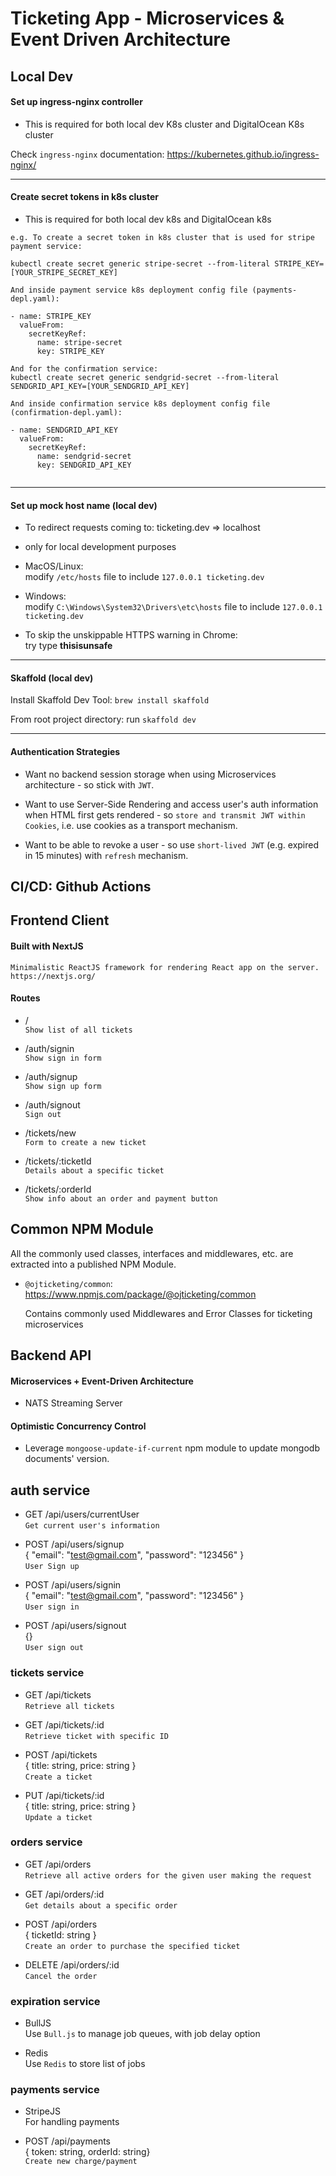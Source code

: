 # Ticketing App - Microservices & Event Driven Architecture

## Local Dev

#### Set up ingress-nginx controller  

- This is required for both local dev K8s cluster and DigitalOcean K8s cluster

Check `ingress-nginx` documentation: https://kubernetes.github.io/ingress-nginx/

---

#### Create secret tokens in k8s cluster

- This is required for both local dev k8s and DigitalOcean k8s   

```
e.g. To create a secret token in k8s cluster that is used for stripe payment service:

kubectl create secret generic stripe-secret --from-literal STRIPE_KEY=[YOUR_STRIPE_SECRET_KEY]

And inside payment service k8s deployment config file (payments-depl.yaml):

- name: STRIPE_KEY
  valueFrom:
    secretKeyRef:
      name: stripe-secret
      key: STRIPE_KEY
      
And for the confirmation service: 
kubectl create secret generic sendgrid-secret --from-literal SENDGRID_API_KEY=[YOUR_SENDGRID_API_KEY]

And inside confirmation service k8s deployment config file (confirmation-depl.yaml):

- name: SENDGRID_API_KEY
  valueFrom:
    secretKeyRef:
      name: sendgrid-secret
      key: SENDGRID_API_KEY
      
```

---

#### Set up mock host name (local dev)

  - To redirect requests coming to: ticketing.dev => localhost      
  - only for local development purposes

  - MacOS/Linux:  
  modify `/etc/hosts` file to include `127.0.0.1 ticketing.dev`

  - Windows:  
  modify `C:\Windows\System32\Drivers\etc\hosts` file to include `127.0.0.1 ticketing.dev`

  - To skip the unskippable HTTPS warning in Chrome:    
  try type **thisisunsafe**

---

#### Skaffold (local dev)

Install Skaffold Dev Tool: `brew install skaffold`

From root project directory: run `skaffold dev`

---

#### Authentication Strategies

- Want no backend session storage when using Microservices architecture - so stick with `JWT`.

- Want to use Server-Side Rendering and access user's auth information when HTML first gets rendered - so `store and transmit JWT within Cookies`, i.e. use cookies as a transport mechanism.

- Want to be able to revoke a user - so use `short-lived JWT` (e.g. expired in 15 minutes) with `refresh` mechanism.


## CI/CD: Github Actions


## Frontend Client

#### Built with NextJS    

  `Minimalistic ReactJS framework for rendering React app on the server. https://nextjs.org/`
#### Routes  

- /   
  `Show list of all tickets`

- /auth/signin    
  `Show sign in form`

- /auth/signup    
  `Show sign up form`

- /auth/signout   
  `Sign out`    

- /tickets/new    
  `Form to create a new ticket`

- /tickets/:ticketId    
  `Details about a specific ticket`

- /tickets/:orderId   
  `Show info about an order and payment button`




## Common NPM Module

All the commonly used classes, interfaces and middlewares, etc. are extracted into a published NPM Module.    

- `@ojticketing/common`: https://www.npmjs.com/package/@ojticketing/common    

  Contains commonly used Middlewares and Error Classes for ticketing microservices   





## Backend API

#### Microservices + Event-Driven Architecture 

- NATS Streaming Server

#### Optimistic Concurrency Control

- Leverage `mongoose-update-if-current` npm module to update mongodb documents' version.


## auth service

- GET /api/users/currentUser  
  `Get current user's information`
>
- POST /api/users/signup  
{ "email": "test@gmail.com", "password": "123456" }   
`User Sign up`
>
- POST /api/users/signin    
{ "email": "test@gmail.com", "password": "123456" }   
`User sign in`
>
- POST /api/users/signout   
{}    
`User sign out`


### tickets service

- GET /api/tickets  
 `Retrieve all tickets`
>
- GET /api/tickets/:id    
 `Retrieve ticket with specific ID`
>
- POST /api/tickets   
 { title: string, price: string }   
 `Create a ticket`
>
- PUT /api/tickets/:id    
  { title: string, price: string }    
  `Update a ticket`


### orders service

- GET /api/orders   
 `Retrieve all active orders for the given user making the request`
>
- GET /api/orders/:id   
 `Get details about a specific order`
>
- POST /api/orders    
  { ticketId: string }    
  `Create an order to purchase the specified ticket`
>
- DELETE /api/orders/:id    
  `Cancel the order`


### expiration service

- BullJS    
  Use `Bull.js` to manage job queues, with job delay option

- Redis   
  Use `Redis` to store list of jobs
 

### payments service

- StripeJS     
  For handling payments

- POST /api/payments   
  { token: string, orderId: string}   
  `Create new charge/payment`
